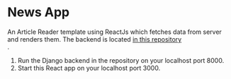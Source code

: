 # News App

An Article Reader template using ReactJs which fetches data from server and renders them. The backend is located <a href="https://github.com/PratikGarai/Fun-Backend">in this repository</a><br>.
1. Run the Django backend in the repository on your localhost port 8000.<br>
2. Start this React app on your localhost port 3000.<br>
